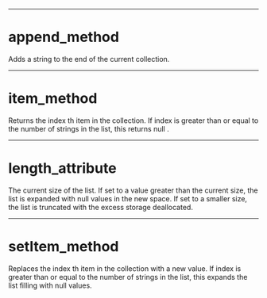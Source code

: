 

---

# append_method

Adds a string to the end of the current collection.



---

# item_method

Returns the index th item in the collection. If index is greater than or equal to the number of strings in the list, this returns null .



---

# length_attribute

The current size of the list. If set to a value greater than the current size, the list is expanded with null values in the new space. If set to a smaller size, the list is truncated with the excess storage deallocated.



---

# setItem_method

Replaces the index th item in the collection with a new value. If index is greater than or equal to the number of strings in the list, this expands the list filling with null values.